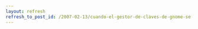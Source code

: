```yaml
---
layout: refresh
refresh_to_post_id: /2007-02-13/cuando-el-gestor-de-claves-de-gnome-se-pone-pesadito
---
```

